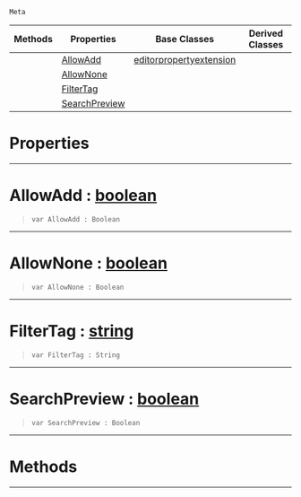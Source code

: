  `Meta`

|Methods|Properties|Base Classes|Derived Classes|
|---|---|---|---|
| |[ AllowAdd](https://github.com/ZilchEngine/ZilchDocs/blob/master/code_reference/class_reference/metaeditorresource.markdown#allowadd-zilch-engine-doc)|[editorpropertyextension](https://github.com/ZilchEngine/ZilchDocs/blob/master/code_reference/class_reference/editorpropertyextension.markdown)| |
| |[ AllowNone](https://github.com/ZilchEngine/ZilchDocs/blob/master/code_reference/class_reference/metaeditorresource.markdown#allownone-zilch-engine-do)| | |
| |[ FilterTag](https://github.com/ZilchEngine/ZilchDocs/blob/master/code_reference/class_reference/metaeditorresource.markdown#filtertag-zilch-engine-do)| | |
| |[ SearchPreview](https://github.com/ZilchEngine/ZilchDocs/blob/master/code_reference/class_reference/metaeditorresource.markdown#searchpreview-zilch-engin)| | |


 #  Properties


---  
 #  AllowAdd : [boolean](https://github.com/ZilchEngine/ZilchDocs/blob/master/code_reference/nada_base_types/boolean.markdown)

> 
> ``` lang=cpp, name=Nada
> var AllowAdd : Boolean


---  
 #  AllowNone : [boolean](https://github.com/ZilchEngine/ZilchDocs/blob/master/code_reference/nada_base_types/boolean.markdown)

> 
> ``` lang=cpp, name=Nada
> var AllowNone : Boolean


---  
 #  FilterTag : [string](https://github.com/ZilchEngine/ZilchDocs/blob/master/code_reference/nada_base_types/string.markdown)

> 
> ``` lang=cpp, name=Nada
> var FilterTag : String


---  
 #  SearchPreview : [boolean](https://github.com/ZilchEngine/ZilchDocs/blob/master/code_reference/nada_base_types/boolean.markdown)

> 
> ``` lang=cpp, name=Nada
> var SearchPreview : Boolean


---  
 #  Methods


---  
 

 